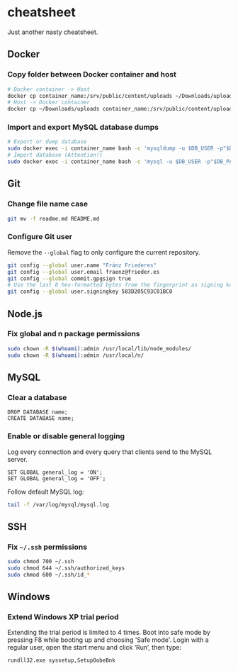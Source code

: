 
# cheatsheet

Just another nasty cheatsheet.

## Docker

### Copy folder between Docker container and host

```bash
# Docker container -> Host
docker cp container_name:/srv/public/content/uploads ~/Downloads/uploads
# Host -> Docker container
docker cp ~/Downloads/uploads container_name:/srv/public/content/uploads
```

### Import and export MySQL database dumps

```bash
# Export or dump database
sudo docker exec -i container_name bash -c 'mysqldump -u $DB_USER -p"$DB_PASS" --default-character-set=utf8mb4 $DB_NAME' > /path/to/$(date +%F)-database.sql
# Import database (Attention!)
sudo docker exec -i container_name bash -c 'mysql -u $DB_USER -p"$DB_PASS" --default-character-set=utf8mb4 $DB_NAME' < /path/to/$(date +%F)-database.sql
```

## Git

### Change file name case

```bash
git mv -f readme.md README.md
```

### Configure Git user

Remove the `--global` flag to only configure the current repository.

```bash
git config --global user.name "Fränz Friederes"
git config --global user.email fraenz@frieder.es
git config --global commit.gpgsign true
# Use the last 8 hex-formatted bytes from the fingerprint as signing key id
git config --global user.signingkey 583D205C93C01BC0
```

## Node.js

### Fix global and n package permissions

```bash
sudo chown -R $(whoami):admin /usr/local/lib/node_modules/
sudo chown -R $(whoami):admin /usr/local/n/
```

## MySQL

### Clear a database

```mysql
DROP DATABASE name;
CREATE DATABASE name;
```

### Enable or disable general logging

Log every connection and every query that clients send to the MySQL server.

```mysql
SET GLOBAL general_log = 'ON';
SET GLOBAL general_log = 'OFF';
```

Follow default MySQL log:

```bash
tail -f /var/log/mysql/mysql.log
```

## SSH

### Fix `~/.ssh` permissions

```bash
sudo chmod 700 ~/.ssh
sudo chmod 644 ~/.ssh/authorized_keys
sudo chmod 600 ~/.ssh/id_*
```

## Windows

### Extend Windows XP trial period

Extending the trial period is limited to 4 times. Boot into safe mode by pressing F8 while booting up and choosing 'Safe mode'. Login with a regular user, open the start menu and click ‘Run’, then type:

```
rundll32.exe syssetup,SetupOobeBnk
```

